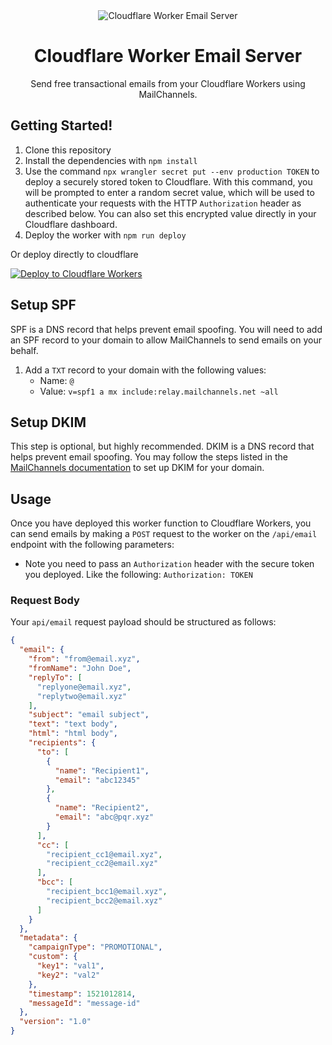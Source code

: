 <div align="center">
	<img src="https://github.com/Sh4yy/cloudflare-email/assets/23535123/36a28753-7ded-45ef-bfed-fcc308658b33" alt="Cloudflare Worker Email Server"/>
	<br>
  <h1>Cloudflare Worker Email Server</h1>
	<p>Send free transactional emails from your Cloudflare Workers using MailChannels.</p>
</div>


## Getting Started!

1. Clone this repository
2. Install the dependencies with `npm install`
3. Use the command `npx wrangler secret put --env production TOKEN` to deploy a securely stored token to Cloudflare. With this command, you will be prompted to enter a random secret value, which will be used to authenticate your requests with the HTTP `Authorization` header as described below. You can also set this encrypted value directly in your Cloudflare dashboard.
4. Deploy the worker with `npm run deploy`

Or deploy directly to cloudflare

[![Deploy to Cloudflare Workers](https://deploy.workers.cloudflare.com/button)](https://deploy.workers.cloudflare.com/?url=https://github.com/Sh4yy/cloudflare-email)

## Setup SPF

SPF is a DNS record that helps prevent email spoofing. You will need to add an SPF record to your domain to allow MailChannels to send emails on your behalf.

1. Add a `TXT` record to your domain with the following values:
	 - Name: `@`
	 - Value: `v=spf1 a mx include:relay.mailchannels.net ~all`

## Setup DKIM

This step is optional, but highly recommended. DKIM is a DNS record that helps prevent email spoofing. You may follow the steps listed in the [MailChannels documentation](https://support.mailchannels.com/hc/en-us/articles/7122849237389-Adding-a-DKIM-Signature) to set up DKIM for your domain.

## Usage

Once you have deployed this worker function to Cloudflare Workers, you can send emails by making a `POST` request to the worker on the `/api/email` endpoint with the following parameters:

- Note you need to pass an `Authorization` header with the secure token you deployed. Like the following: `Authorization: TOKEN`

### Request Body
Your `api/email` request payload should be structured as follows:

```json
{
  "email": {
    "from": "from@email.xyz",
    "fromName": "John Doe",
    "replyTo": [
      "replyone@email.xyz",
      "replytwo@email.xyz"
    ],
    "subject": "email subject",
    "text": "text body",
    "html": "html body",
    "recipients": {
      "to": [
        {
          "name": "Recipient1",
          "email": "abc12345"
        },
        {
          "name": "Recipient2",
          "email": "abc@pqr.xyz"
        }
      ],
      "cc": [
        "recipient_cc1@email.xyz",
        "recipient_cc2@email.xyz"
      ],
      "bcc": [
        "recipient_bcc1@email.xyz",
        "recipient_bcc2@email.xyz"
      ]
    }
  },
  "metadata": {
    "campaignType": "PROMOTIONAL",
    "custom": {
      "key1": "val1",
      "key2": "val2"
    },
    "timestamp": 1521012814,
    "messageId": "message-id"
  },
  "version": "1.0"
}
```
